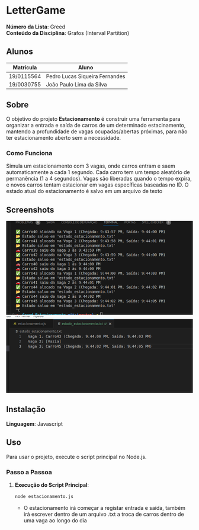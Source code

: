 # LetterGame

**Número da Lista**: Greed<br>
**Conteúdo da Disciplina**: Grafos (Interval Partition)<br>

## Alunos

| Matrícula  | Aluno                          |
| ---------- | ------------------------------ |
| 19/0115564 | Pedro Lucas Siqueira Fernandes |
| 19/0030755 | João Paulo Lima da Silva       |

## Sobre

O objetivo do projeto **Estacionamento** é construir uma ferramenta para organizar a entrada e saída de carros de um determinado estacinamento, mantendo a profundidade de vagas ocupadas/abertas próximas, para não ter estacionamento aberto sem a necessidade.

### Como Funciona
Simula um estacionamento com 3 vagas, onde carros entram e saem automaticamente a cada 1 segundo. Cada carro tem um tempo aleatório de permanência (1 a 4 segundos). Vagas são liberadas quando o tempo expira, e novos carros tentam estacionar em vagas específicas baseadas no ID. O estado atual do estacionamento é salvo em um arquivo de texto
## Screenshots
![Imagem 1](/Screenshot%20from%202025-01-20%2021-46-06.png)
![Imagem 2](/Screenshot%20from%202025-01-20%2021-46-22.png)
## Instalação

**Linguagem**: Javascript<br>

## Uso

Para usar o projeto, execute o script principal no Node.js.

### Passo a Passoa
1. **Execução do Script Principal**:
   ```bash
   node estacionamento.js
   ```
   - O estacionamento irá começar a registar entrada e saída, também irá escrever dentro de um arquivo .txt a troca de carros dentro de uma vaga ao longo do dia